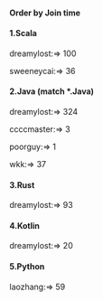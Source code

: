 #### Order by Join time
#### 1.Scala
dreamylost:=> 100

sweeneycai:=> 36

#### 2.Java (match *.Java)
dreamylost:=> 324

ccccmaster:=> 3

poorguy:=> 1

wkk:=> 37

#### 3.Rust
dreamylost:=> 93

#### 4.Kotlin
dreamylost:=> 20

#### 5.Python
laozhang:=> 59

